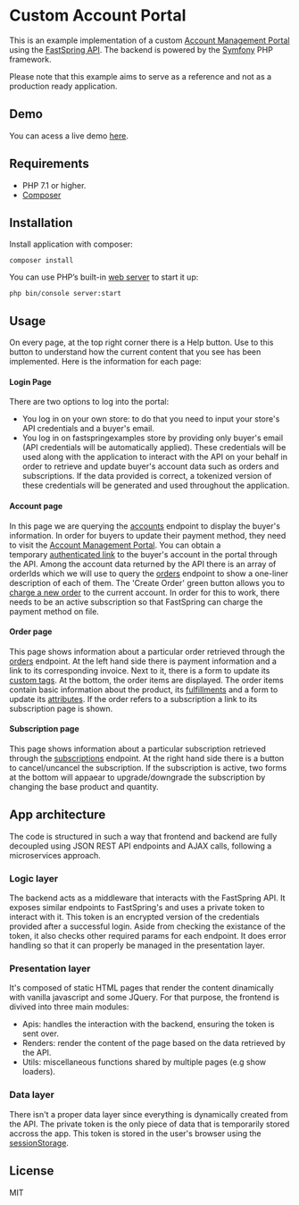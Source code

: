 
# Custom Account Portal
This is an example implementation of a custom [Account Management Portal](https://docs.fastspring.com/customer-facing-account-management) using the [FastSpring API](https://docs.fastspring.com/integrating-with-fastspring/fastspring-api).
The backend is powered by the [Symfony](https://symfony.com) PHP framework.

Please note that this example aims to serve as a reference and not as a production ready application.

## Demo
You can acess a live demo [here](https://fs-accountportal.appspot.com/login.html).

## Requirements

- PHP 7.1 or higher.
- [Composer](https://getcomposer.org/)

## Installation
Install application with composer:
```
composer install
```

You can use PHP’s built-in [web server](https://symfony.com/doc/current/setup/built_in_web_server.html) to start it up:
```
php bin/console server:start
```

## Usage
On every page, at the top right corner there is a Help button. Use to this button to understand how the current content that you see has been implemented. Here is the information for each page:

#### Login Page
There are two options to log into the portal:
- You log in on your own store: to do that you need to input your store's API credentials and a buyer's email.
- You log in on fastspringexamples store by providing only buyer's email (API credentials will be automatically applied).
These credentials will be used along with the application to interact with the API on your behalf in order to retrieve and update buyer's account data such as orders and subscriptions.
If the data provided is correct, a tokenized version of these credentials will be generated and used throughout the application.

#### Account page
In this page we are querying the [accounts](https://community.fastspring.com/s/article/accounts) endpoint to display the buyer's information.
In order for buyers to update their payment method, they need to visit the [Account Management Portal](https://community.fastspring.com/s/article/Customer-Facing-Account-Management). You can obtain a temporary [authenticated link](https://community.fastspring.com/s/article/Customer-Facing-Account-Management#Customer-FacingAccountManagement-ProvidingCustomerswithPre-AuthenticatedAccountManagementLinks) to the buyer's account in the portal through the API.
Among the account data returned by the API there is an array of orderIds which we will use to query the [orders](https://community.fastspring.com/s/article/orders) endpoint to show a one-liner description of each of them.
The 'Create Order' green button allows you to [charge a new order](https://community.fastspring.com/s/article/orders#UpdateOrderTagsandAttributes) to the current account. In order for this to work, there needs to be an active subscription so that FastSpring can charge the payment method on file.

#### Order page
This page shows information about a particular order retrieved through the [orders](https://community.fastspring.com/s/article/orders) endpoint. At the left hand side there is payment information and a link to its corresponding invoice.
Next to it, there is a form to update its [custom tags](https://community.fastspring.com/s/article/Passing-and-capturing-custom-order-tags-and-product-attributes). At the bottom, the order items are displayed. The order items contain basic information about the product, its [fulfillments](https://community.fastspring.com/s/article/Fulfillments) and a form to update
its [attributes](https://community.fastspring.com/s/article/Passing-and-capturing-custom-order-tags-and-product-attributes).
If the order refers to a subscription a link to its subscription page is shown.

#### Subscription page
This page shows information about a particular subscription retrieved through the [subscriptions](https://community.fastspring.com/s/article/subscriptions) endpoint.
At the right hand side there is a button to cancel/uncancel the subscription.
If the subscription is active, two forms at the bottom will appaear to upgrade/downgrade the subscription by changing the base product and quantity.


## App architecture
The code is structured in such a way that frontend and backend are fully decoupled using JSON REST API endpoints and AJAX calls, following a microservices approach.

### Logic layer
The backend acts as a middleware that interacts with the FastSpring API. It exposes similar endpoints to FastSpring's and uses a private token to interact with it. This token is an encrypted version of the credentials provided after a successful login.
Aside from checking the existance of the token, it also checks other required params for each endpoint. It does error handling so that it can properly be managed in the presentation layer. 

### Presentation layer
It's composed of static HTML pages that render the content dinamically with vanilla javascript and some JQuery.
For that purpose, the frontend is divived into three main modules:
- Apis: handles the interaction with the backend, ensuring the token is sent over.
- Renders: render the content of the page based on the data retrieved by the API.
- Utils: miscellaneous functions shared by multiple pages (e.g show loaders).

### Data layer
There isn't a proper data layer since everything is dynamically created from the API. The private token is the only piece of data that is temporarily stored accross the app. This token is stored in the user's browser using the [sessionStorage](https://developer.mozilla.org/en-US/docs/Web/API/Window/sessionStorage).


## License
MIT
